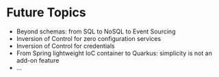 # Future Topics

* Beyond schemas: from SQL to NoSQL to Event Sourcing
* Inversion of Control for zero configuration services
* Inversion of Control for credentials
* From Spring lightweight IoC container to Quarkus: simplicity is not an add-on feature
* ...
